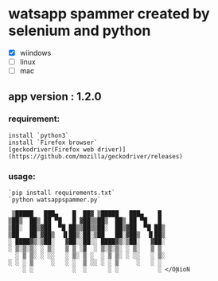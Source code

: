 
# watsapp spammer created by selenium and python

* [x] wiindows
* [ ] linux 
* [ ] mac
## app version : 1.2.0

### requirement:
	install `python3`
	install `Firefox browser`
  	[geckodriver(Firefox web driver)](https://github.com/mozilla/geckodriver/releases) 


### usage:
	`pip install requirements.txt`
	`python watsappspammer.py`
```
 ▒█████   ███▄    █  ██▓ ▒█████   ███▄    █ 
▒██▒  ██▒ ██ ▀█   █ ▓██▒▒██▒  ██▒ ██ ▀█   █ 
▒██░  ██▒▓██  ▀█ ██▒▒██▒▒██░  ██▒▓██  ▀█ ██▒
▒██   ██░▓██▒  ▐▌██▒░██░▒██   ██░▓██▒  ▐▌██▒
░ ████▓▒░▒██░   ▓██░░██░░ ████▓▒░▒██░   ▓██░
░ ▒░▒░▒░ ░ ▒░   ▒ ▒ ░▓  ░ ▒░▒░▒░ ░ ▒░   ▒ ▒ 
  ░ ▒ ▒░ ░ ░░   ░ ▒░ ▒ ░  ░ ▒ ▒░ ░ ░░   ░ ▒░
░ ░ ░ ▒     ░   ░ ░  ▒ ░░ ░ ░ ▒     ░   ░ ░ 
    ░ ░           ░  ░      ░ ░           ░ </OƝioN 
```
